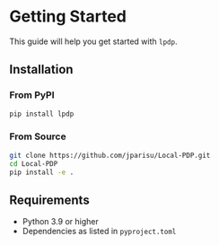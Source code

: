 # Getting Started

This guide will help you get started with `lpdp`.

## Installation

### From PyPI

```bash
pip install lpdp
```

### From Source

```bash
git clone https://github.com/jparisu/Local-PDP.git
cd Local-PDP
pip install -e .
```

## Requirements

- Python 3.9 or higher
- Dependencies as listed in `pyproject.toml`
